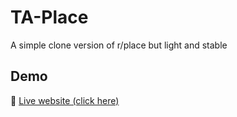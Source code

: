 # TA-Place

A simple clone version of r/place but light and stable
## Demo

🚀 [Live website (click here)](https://taplace.pages.dev/)

